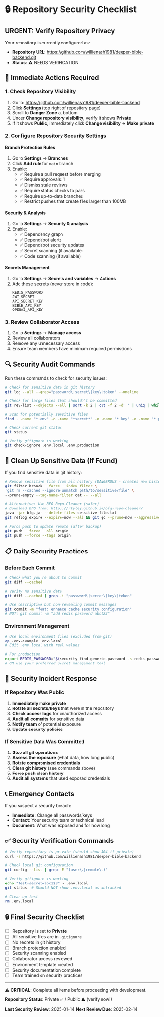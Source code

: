 # 🔒 Repository Security Checklist

## URGENT: Verify Repository Privacy

Your repository is currently configured as:
- **Repository URL**: https://github.com/willienash1981/deeper-bible-backend.git
- **Status**: ⚠️ NEEDS VERIFICATION

## 🚨 Immediate Actions Required

### 1. Check Repository Visibility
1. Go to: https://github.com/willienash1981/deeper-bible-backend
2. Click **Settings** (top right of repository page)
3. Scroll to **Danger Zone** at bottom
4. Under **Change repository visibility**, verify it shows **Private**
5. If it shows **Public**, immediately click **Change visibility** → **Make private**

### 2. Configure Repository Security Settings

#### Branch Protection Rules
1. Go to **Settings** → **Branches**
2. Click **Add rule** for `main` branch
3. Enable:
   - ✅ Require a pull request before merging
   - ✅ Require approvals: 1
   - ✅ Dismiss stale reviews
   - ✅ Require status checks to pass
   - ✅ Require up-to-date branches
   - ✅ Restrict pushes that create files larger than 100MB

#### Security & Analysis
1. Go to **Settings** → **Security & analysis**
2. Enable:
   - ✅ Dependency graph
   - ✅ Dependabot alerts
   - ✅ Dependabot security updates
   - ✅ Secret scanning (if available)
   - ✅ Code scanning (if available)

#### Secrets Management
1. Go to **Settings** → **Secrets and variables** → **Actions**
2. Add these secrets (never store in code):
   ```
   REDIS_PASSWORD
   JWT_SECRET
   API_SECRET_KEY
   BIBLE_API_KEY
   OPENAI_API_KEY
   ```

### 3. Review Collaborator Access
1. Go to **Settings** → **Manage access**
2. Review all collaborators
3. Remove any unnecessary access
4. Ensure team members have minimum required permissions

## 🔍 Security Audit Commands

Run these commands to check for security issues:

```bash
# Check for sensitive data in git history
git log --all --grep="password\|secret\|key\|token" --oneline

# Check for large files that shouldn't be committed
git rev-list --objects --all | sort -k 2 | cut -f 2 -d' ' | uniq | while read filename; do echo "$(git rev-list --all --count -- "$filename") $filename"; done | sort -n

# Scan for potentially sensitive files
find . -name "*.env" -o -name "*secret*" -o -name "*.key" -o -name "*.pem" -o -name "*.p12" -o -name "*.pfx" | grep -v node_modules

# Check current git status
git status

# Verify gitignore is working
git check-ignore .env.local .env.production
```

## 🧹 Clean Up Sensitive Data (If Found)

If you find sensitive data in git history:

```bash
# Remove sensitive file from all history (DANGEROUS - creates new history)
git filter-branch --force --index-filter \
'git rm --cached --ignore-unmatch path/to/sensitive/file' \
--prune-empty --tag-name-filter cat -- --all

# Alternative: Use BFG Repo-Cleaner (safer)
# Download BFG from: https://rtyley.github.io/bfg-repo-cleaner/
java -jar bfg.jar --delete-files sensitive-file.txt
git reflog expire --expire=now --all && git gc --prune=now --aggressive

# Force push to update remote (after backup)
git push --force --all origin
git push --force --tags origin
```

## 📋 Daily Security Practices

### Before Each Commit
```bash
# Check what you're about to commit
git diff --cached

# Verify no sensitive data
git diff --cached | grep -i "password\|secret\|key\|token"

# Use descriptive but non-revealing commit messages
git commit -m "feat: enhance cache security configuration"
# NOT: git commit -m "add redis password abc123"
```

### Environment Management
```bash
# Use local environment files (excluded from git)
cp .env.example .env.local
# Edit .env.local with real values

# For production
export REDIS_PASSWORD="$(security find-generic-password -s redis-password -w)"
# OR use your preferred secret management tool
```

## 🚨 Security Incident Response

### If Repository Was Public
1. **Immediately make private**
2. **Rotate all secrets/keys** that were in the repository
3. **Check access logs** for unauthorized access
4. **Audit all commits** for sensitive data
5. **Notify team** of potential exposure
6. **Update security policies**

### If Sensitive Data Was Committed
1. **Stop all git operations**
2. **Assess the exposure** (what data, how long public)
3. **Rotate compromised credentials**
4. **Clean git history** (see commands above)
5. **Force push clean history**
6. **Audit all systems** that used exposed credentials

## 📞 Emergency Contacts

If you suspect a security breach:
- **Immediate**: Change all passwords/keys
- **Contact**: Your security team or technical lead
- **Document**: What was exposed and for how long

## ✅ Security Verification Commands

```bash
# Verify repository is private (should show 404 if private)
curl -s https://github.com/willienash1981/deeper-bible-backend

# Check local git configuration
git config --list | grep -E "(user\.|remote\.)"

# Verify gitignore is working
echo "test-secret=abc123" > .env.local
git status  # Should NOT show .env.local as untracked

# Clean up test
rm .env.local
```

## 🔒 Final Security Checklist

- [ ] Repository is set to **Private**
- [ ] All sensitive files are in `.gitignore`
- [ ] No secrets in git history
- [ ] Branch protection enabled
- [ ] Security scanning enabled
- [ ] Collaborator access reviewed
- [ ] Environment template created
- [ ] Security documentation complete
- [ ] Team trained on security practices

---

**⚠️ CRITICAL**: Complete all items before proceeding with development.

**Repository Status**: Private ✅ / Public ⚠️ (verify now!)

**Last Security Review**: 2025-01-14
**Next Review Due**: 2025-02-14